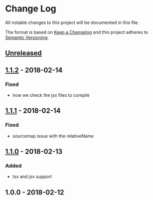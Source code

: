 # Change Log
All notable changes to this project will be documented in this file.

The format is based on [Keep a Changelog](http://keepachangelog.com/)
and this project adheres to [Semantic Versioning](http://semver.org/).

## [Unreleased]

## [1.1.2] - 2018-02-14
### Fixed
- how we check the jsx files to compile

## [1.1.1] - 2018-02-14
### Fixed
- sourcemap issue with the relativeName

## [1.1.0] - 2018-02-13
### Added
- tsx and jsx support

## 1.0.0 - 2018-02-12
[unreleased]: https://github.com/tinchoz49/parcel-plugin-surplus/compare/v1.1.2...HEAD
[1.1.2]: https://github.com/tinchoz49/parcel-plugin-surplus/compare/v1.1.1...v1.1.2
[1.1.1]: https://github.com/tinchoz49/parcel-plugin-surplus/compare/v1.1.0...v1.1.1
[1.1.0]: https://github.com/tinchoz49/parcel-plugin-surplus/compare/v1.0.0...v1.1.0
